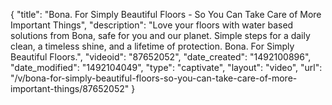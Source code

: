 {
    "title": "Bona. For Simply Beautiful Floors - So You Can Take Care of More Important Things",
    "description": "Love your floors with water based solutions from Bona, safe for you and our planet. Simple steps for a daily clean, a timeless shine, and a lifetime of protection. Bona. For Simply Beautiful Floors.",
    "videoid": "87652052",
    "date_created": "1492100896",
    "date_modified": "1492104049",
    "type": "captivate",
    "layout": "video",
    "url": "\/v\/bona-for-simply-beautiful-floors-so-you-can-take-care-of-more-important-things\/87652052"
}